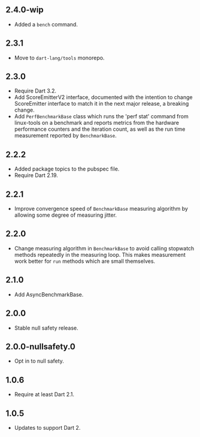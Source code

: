 ## 2.4.0-wip

- Added a `bench` command.

## 2.3.1

- Move to `dart-lang/tools` monorepo.

## 2.3.0

- Require Dart 3.2.
- Add ScoreEmitterV2 interface, documented with the intention to change
ScoreEmitter interface to match it in the next major release,
 a breaking change.
- Add `PerfBenchmarkBase` class which runs the 'perf stat' command from
linux-tools on a benchmark and reports metrics from the hardware
performance counters and the iteration count, as well as the run time
measurement reported by `BenchmarkBase`.

## 2.2.2

- Added package topics to the pubspec file.
- Require Dart 2.19.

## 2.2.1

- Improve convergence speed of `BenchmarkBase` measuring algorithm by allowing
some degree of measuring jitter.

## 2.2.0

- Change measuring algorithm in `BenchmarkBase` to avoid calling stopwatch
methods repeatedly in the measuring loop. This makes measurement work better
for `run` methods which are small themselves.

## 2.1.0

- Add AsyncBenchmarkBase.

## 2.0.0

- Stable null safety release.

## 2.0.0-nullsafety.0

- Opt in to null safety.

## 1.0.6

- Require at least Dart 2.1.

## 1.0.5

- Updates to support Dart 2.
